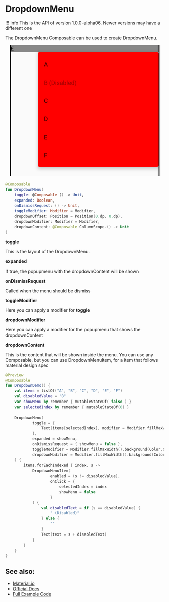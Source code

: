 # DropdownMenu

!!! info
    This is the API of version 1.0.0-alpha06. Newer versions may have a different one

The DropdownMenu Composable can be used to create DropdownMenu.

<p align="center">
  <img src ="../../images/material/dropdownmenu/dropdown.png"  />
</p>

```kotlin
@Composable
fun DropdownMenu(
    toggle: @Composable () -> Unit,
    expanded: Boolean,
    onDismissRequest: () -> Unit,
    toggleModifier: Modifier = Modifier,
    dropdownOffset: Position = Position(0.dp, 0.dp),
    dropdownModifier: Modifier = Modifier,
    dropdownContent: @Composable ColumnScope.() -> Unit
)
```

**toggle**

This is the layout of the DropdownMenu.

**expanded**

If true, the popupmenu with the dropdownContent will be shown

**onDismissRequest**

Called when the menu should be dismiss

**toggleModifier**

Here you can apply a modifier for **toggle**

**dropdownModifier**

Here you can apply a modifier for the popupmenu that shows the dropdownContent

**dropdownContent**

This is the content that will be shown inside the menu. You can use any Composable, but you can use DropdownMenuItem, for a item that follows material design spec


```kotlin
@Preview
@Composable
fun DropdownDemo() {
    val items = listOf("A", "B", "C", "D", "E", "F")
    val disabledValue = "B"
    var showMenu by remember { mutableStateOf( false ) }
    var selectedIndex by remember { mutableStateOf(0) }

    DropdownMenu(
            toggle = {
                Text(items[selectedIndex], modifier = Modifier.fillMaxWidth().clickable(onClick = { showMenu = true }))
            },
            expanded = showMenu,
            onDismissRequest = { showMenu = false },
            toggleModifier = Modifier.fillMaxWidth().background(Color.Gray),
            dropdownModifier = Modifier.fillMaxWidth().background(Color.Red)
    ) {
        items.forEachIndexed { index, s ->
            DropdownMenuItem(
                    enabled = (s != disabledValue),
                    onClick = {
                        selectedIndex = index
                        showMenu = false
                    }
            ) {
                val disabledText = if (s == disabledValue) {
                    " (Disabled)"
                } else {
                    ""
                }
                Text(text = s + disabledText)
            }
        }
    }
}
```


## See also:
* [Material.io](https://material.io/components/menus#dropdown-menu)
* [Official Docs](https://developer.android.com/reference/kotlin/androidx/compose/material/package-summary#dropdownmenu)
* [Full Example Code](https://github.com/Foso/Jetpack-Compose-Playground/blob/master/compose/src/main/java/de/jensklingenberg/jetpackcomposeplayground/ui/github/material/dropdown/DropdownDemo.kt)
